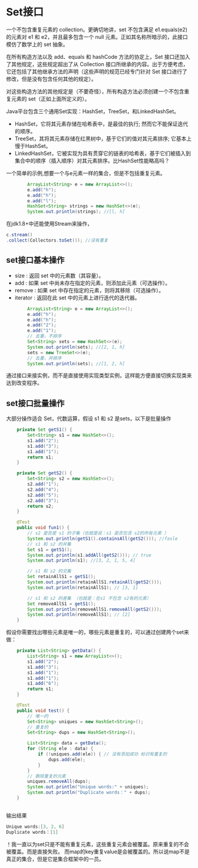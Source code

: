 # Set接口
一个不包含重复元素的 collection。更确切地讲，set 不包含满足 e1.equals(e2) 的元素对 e1 和 e2，并且最多包含一个 null 元素。正如其名称所暗示的，此接口模仿了数学上的 set 抽象。 

在所有构造方法以及 add、equals 和 hashCode 方法的协定上，Set 接口还加入了其他规定，这些规定超出了从 Collection 接口所继承的内容。出于方便考虑，它还包括了其他继承方法的声明（这些声明的规范已经专门针对 Set 接口进行了修改，但是没有包含任何其他的规定）。 

对这些构造方法的其他规定是（不要奇怪），所有构造方法必须创建一个不包含重复元素的 set（正如上面所定义的）。 

Java平台包含三个通用Set实现：HashSet，TreeSet，和LinkedHashSet。 
- HashSet，它将其元素存储在哈希表中，是最佳的执行; 然而它不能保证迭代的顺序。 
- TreeSet，其将其元素存储在红黑树中，基于它们的值对其元素排序; 它基本上慢于HashSet。 
- LinkedHashSet，它被实现为具有贯穿它的链表的哈希表，基于它们被插入到集合中的顺序（插入顺序）对其元素排序。比HashSet性能略高吗？

一个简单的示例,想要一个与e元素一样的集合，但是不包括重复元素。
```java
        ArrayList<String> e = new ArrayList<>();
        e.add("h");
        e.add("h");
        e.add("l");
        HashSet<String> strings = new HashSet<>(e);
        System.out.println(strings); //[l, h]
```
在jdk1.8+中还能使用Stream来操作，
```java
c.stream()
.collect(Collectors.toSet()); //没有重复
```

## set接口基本操作
- size : 返回 set 中的元素数（其容量）。
- add :  如果 set 中尚未存在指定的元素，则添加此元素（可选操作）。
- remove : 如果 set 中存在指定的元素，则将其移除（可选操作）。
- iterator : 返回在此 set 中的元素上进行迭代的迭代器。

```java
        ArrayList<String> e = new ArrayList<>();
        e.add("h");
        e.add("h");
        e.add("2");
        e.add("1");
        // 去重，不排序
        Set<String> sets = new HashSet<>(e);
        System.out.println(sets); //[2, 1, h]
        sets = new TreeSet<>(e);
        // 去重，并排序
        System.out.println(sets); //[1, 2, h]
```
通过接口来接实例，而不是直接使用实现类型实例，这样能方便直接切换实现类来达到改变程序。


## set接口批量操作
大部分操作适合 Set，代数运算，假设 s1 和 s2 是sets，以下是批量操作
```java
    private Set getS1() {
        Set<String> s1 = new HashSet<>();
        s1.add("2");
        s1.add("3");
        s1.add("1");
        return s1;
    }

    private Set getS2() {
        Set<String> s2 = new HashSet<>();
        s2.add("1");
        s2.add("4");
        s2.add("5");
        s2.add("3");
        return s2;
    }

    @Test
    public void fun1() {
        // s2 是否是 s1 的子集（也就是说：s1 是否包含 s2的所有元素 ）
        System.out.println(getS1().containsAll(getS2())); //fasle
        // s1 和 s2 的并集
        Set s1 = getS1();
        System.out.println(s1.addAll(getS2())); // true
        System.out.println(s1); //[3, 2, 1, 5, 4]

        // s1 和 s2 的交集
        Set retainAllS1 = getS1();
        System.out.println(retainAllS1.retainAll(getS2()));
        System.out.println(retainAllS1); // [3, 1]

        // s1 和 s2 的差集 （也就是：在s1 不包含 s2有的元素）
        Set removeAllS1 = getS1();
        System.out.println(removeAllS1.removeAll(getS2()));
        System.out.println(removeAllS1); // [2]
    }
```

假设你需要找出哪些元素是唯一的，哪些元素是重复的，可以通过创建两个set来做：
```java
    private List<String> getData() {
        List<String> s1 = new ArrayList<>();
        s1.add("2");
        s1.add("3");
        s1.add("1");
        s1.add("1");
        s1.add("6");
        return s1;
    }

    @Test
    public void test() {
        // 唯一的
        Set<String> uniques = new HashSet<String>();
        // 重复的
        Set<String> dups = new HashSet<String>();

        List<String> data = getData();
        for (String ele : data) {
            if (!uniques.add(ele)) { // 没有添加成功 标识有重复的
                dups.add(ele);
            }
        }
        // 删除重复的元素
        uniques.removeAll(dups);
        System.out.println("Unique words:" + uniques);
        System.out.println("Duplicate words：" + dups);
    }
    
```
输出结果
```java
Unique words:[3, 2, 6]
Duplicate words：[1]
```

！我一直以为set只是不能有重复元素，这些重复元素会被覆盖。原来重复的不会被覆盖。而是直接失败。 而map的key重复value是会被覆盖的。所以说map不是真正的集合，但是它是集合框架中的一员。
